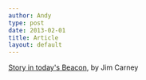 ```yaml
---
author: Andy
type: post
date: 2013-02-01
title: Article
layout: default
---
```


[Story in today's Beacon](http://www.ohio.com/news/local/retired-ua-english-professor-helped-others-with-multiple-sclerosis-1.369714), by Jim Carney